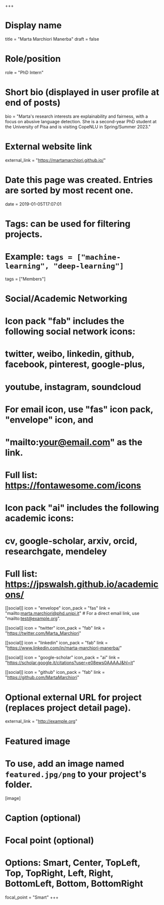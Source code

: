+++
# Display name
title = "Marta Marchiori Manerba"
draft = false

# Role/position
role = "PhD Intern"

# Short bio (displayed in user profile at end of posts)
bio = "Marta's research interests are explainability and fairness, with a focus on abusive language detection. She is a second-year PhD student at the University of Pisa and is visiting CopeNLU in Spring/Summer 2023."

# External website link
external_link = "https://martamarchiori.github.io/"

# Date this page was created. Entries are sorted by most recent one.
date = 2019-01-05T17:07:01

# Tags: can be used for filtering projects.
# Example: `tags = ["machine-learning", "deep-learning"]`
tags = ["Members"]

# Social/Academic Networking
#
# Icon pack "fab" includes the following social network icons:
#
#   twitter, weibo, linkedin, github, facebook, pinterest, google-plus,
#   youtube, instagram, soundcloud
#
#   For email icon, use "fas" icon pack, "envelope" icon, and
#   "mailto:your@email.com" as the link.
#
#   Full list: https://fontawesome.com/icons
#
# Icon pack "ai" includes the following academic icons:
#
#   cv, google-scholar, arxiv, orcid, researchgate, mendeley
#
#   Full list: https://jpswalsh.github.io/academicons/

[[social]]
icon = "envelope"
icon_pack = "fas"
link = "mailto:marta.marchiori@phd.unipi.it"  # For a direct email link, use "mailto:test@example.org".

[[social]]
icon = "twitter"
icon_pack = "fab"
link = "https://twitter.com/Marta_Marchiori"

[[social]]
icon = "linkedin"
icon_pack = "fab"
link = "https://www.linkedin.com/in/marta-marchiori-manerba/"

[[social]]
icon = "google-scholar"
icon_pack = "ai"
link = "https://scholar.google.it/citations?user=e08ews0AAAAJ&hl=it"

[[social]]
icon = "github"
icon_pack = "fab"
link = "https://github.com/MartaMarchiori"


# Optional external URL for project (replaces project detail page).
external_link = "http://example.org"

# Featured image
# To use, add an image named `featured.jpg/png` to your project's folder. 
[image]
  # Caption (optional)

  # Focal point (optional)
  # Options: Smart, Center, TopLeft, Top, TopRight, Left, Right, BottomLeft, Bottom, BottomRight
  focal_point = "Smart"
+++
